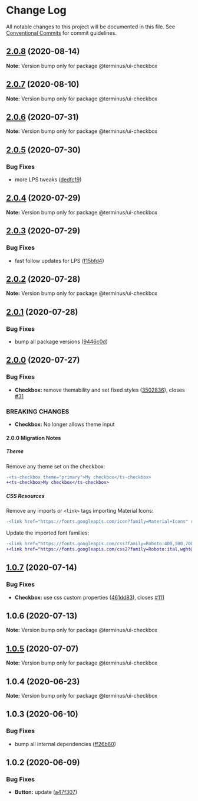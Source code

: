 # Change Log

All notable changes to this project will be documented in this file.
See [Conventional Commits](https://conventionalcommits.org) for commit guidelines.

## [2.0.8](https://github.com/GetTerminus/terminus-oss/compare/@terminus/ui-checkbox@2.0.7...@terminus/ui-checkbox@2.0.8) (2020-08-14)

**Note:** Version bump only for package @terminus/ui-checkbox





## [2.0.7](https://github.com/GetTerminus/terminus-oss/compare/@terminus/ui-checkbox@2.0.6...@terminus/ui-checkbox@2.0.7) (2020-08-10)

**Note:** Version bump only for package @terminus/ui-checkbox

## [2.0.6](https://github.com/GetTerminus/terminus-oss/compare/@terminus/ui-checkbox@2.0.5...@terminus/ui-checkbox@2.0.6) (2020-07-31)

**Note:** Version bump only for package @terminus/ui-checkbox

## [2.0.5](https://github.com/GetTerminus/terminus-oss/compare/@terminus/ui-checkbox@2.0.4...@terminus/ui-checkbox@2.0.5) (2020-07-30)

### Bug Fixes

* more LPS tweaks ([dedfcf9](https://github.com/GetTerminus/terminus-oss/commit/dedfcf947e3bcd33041b388ccab9bcc5bf273f51))

## [2.0.4](https://github.com/GetTerminus/terminus-oss/compare/@terminus/ui-checkbox@2.0.3...@terminus/ui-checkbox@2.0.4) (2020-07-29)

**Note:** Version bump only for package @terminus/ui-checkbox

## [2.0.3](https://github.com/GetTerminus/terminus-oss/compare/@terminus/ui-checkbox@2.0.2...@terminus/ui-checkbox@2.0.3) (2020-07-29)

### Bug Fixes

* fast follow updates for LPS ([f15bfd4](https://github.com/GetTerminus/terminus-oss/commit/f15bfd4fa088da2fea76e9964c664bad8844e740))

## [2.0.2](https://github.com/GetTerminus/terminus-oss/compare/@terminus/ui-checkbox@2.0.1...@terminus/ui-checkbox@2.0.2) (2020-07-28)

**Note:** Version bump only for package @terminus/ui-checkbox

## [2.0.1](https://github.com/GetTerminus/terminus-oss/compare/@terminus/ui-checkbox@2.0.0...@terminus/ui-checkbox@2.0.1) (2020-07-28)

### Bug Fixes

* bump all package versions ([9446c0d](https://github.com/GetTerminus/terminus-oss/commit/9446c0d5cde3bd693cfba7cabbfd2db443a47b00))

## [2.0.0](https://github.com/GetTerminus/terminus-oss/compare/@terminus/ui-checkbox@1.0.7...@terminus/ui-checkbox@2.0.0) (2020-07-27)

### Bug Fixes

* **Checkbox:** remove themability and set fixed styles ([3502836](https://github.com/GetTerminus/terminus-oss/commit/350283666e2b764c307dec68d2799b48d2387257)), closes [#31](https://github.com/GetTerminus/terminus-oss/issues/31)

### BREAKING CHANGES

* **Checkbox:** No longer allows theme input

#### 2.0.0 Migration Notes

##### Theme

Remove any theme set on the checkbox:

```diff
-<ts-checkbox theme="primary">My checkbox</ts-checkbox>
+<ts-checkbox>My checkbox</ts-checkbox>
```

##### CSS Resources

Remove any imports or `<link>` tags importing Material Icons:

```diff
-<link href="https://fonts.googleapis.com/icon?family=Material+Icons" rel="stylesheet">
```

Update the imported font families:

```diff
-<link href="https://fonts.googleapis.com/css?family=Roboto:400,500,700" rel="stylesheet">
+<link href="https://fonts.googleapis.com/css2?family=Roboto:ital,wght@0,400;0,500;0,700;1,400&display=swap" rel="stylesheet">
```

## [1.0.7](https://github.com/GetTerminus/terminus-oss/compare/@terminus/ui-checkbox@1.0.6...@terminus/ui-checkbox@1.0.7) (2020-07-14)

### Bug Fixes

* **Checkbox:** use css custom properties ([461dd83](https://github.com/GetTerminus/terminus-oss/commit/461dd83ad6d371700a82a508f24353d74d81bfd0)), closes [#111](https://github.com/GetTerminus/terminus-oss/issues/111)

## 1.0.6 (2020-07-13)

**Note:** Version bump only for package @terminus/ui-checkbox

## [1.0.5](https://github.com/GetTerminus/terminus-oss/compare/@terminus/ui-checkbox@1.0.4...@terminus/ui-checkbox@1.0.5) (2020-07-07)

**Note:** Version bump only for package @terminus/ui-checkbox

## 1.0.4 (2020-06-23)

**Note:** Version bump only for package @terminus/ui-checkbox

## 1.0.3 (2020-06-10)

### Bug Fixes

* bump all internal dependencies ([ff26b80](https://github.com/GetTerminus/terminus-oss/commit/ff26b806bb599401f006996be5b567a378e68ef3))

## 1.0.2 (2020-06-09)

### Bug Fixes

* **Button:** update ([a47f307](https://github.com/GetTerminus/terminus-oss/commit/a47f30757b9216d6ee76788c117e76eacf5289e5))
